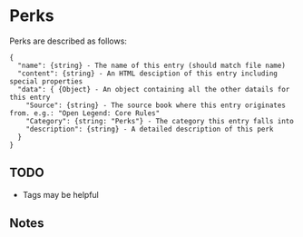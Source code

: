 # Perks

Perks are described as follows:
```
{
  "name": {string} - The name of this entry (should match file name)
  "content": {string} - An HTML desciption of this entry including special properties
  "data": { {Object} - An object containing all the other datails for this entry
    "Source": {string} - The source book where this entry originates from. e.g.: "Open Legend: Core Rules"
    "Category": {string: "Perks"} - The category this entry falls into
    "description": {string} - A detailed description of this perk
  }
}
```

## TODO
*  Tags may be helpful

## Notes